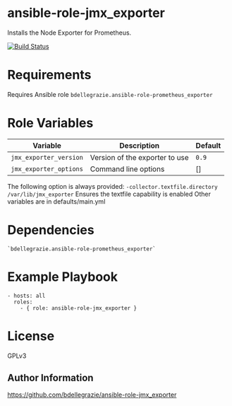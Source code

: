 # ansible-role-jmx\_exporter

Installs the Node Exporter for Prometheus.

[![Build Status](https://travis-ci.org/bdellegrazie/ansible-role-jmx_exporter.svg?branch=master)](https://travis-ci.org/bdellegrazie/ansible-role-jmx_exporter)

# Requirements

Requires Ansible role `bdellegrazie.ansible-role-prometheus_exporter`

# Role Variables

| Variable | Description | Default |
|----------|-------------|---------|
| `jmx_exporter_version`| Version of the exporter to use | `0.9` |
| `jmx_exporter_options`| Command line options | [] |

The following option is always provided: `-collector.textfile.directory /var/lib/jmx_exporter`
Ensures the textfile capability is enabled
Other variables are in defaults/main.yml

# Dependencies

    `bdellegrazie.ansible-role-prometheus_exporter`

# Example Playbook

    - hosts: all
      roles:
        - { role: ansible-role-jmx_exporter }

# License

GPLv3

Author Information
------------------

https://github.com/bdellegrazie/ansible-role-jmx_exporter
